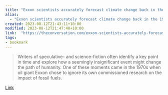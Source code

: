 ```yaml
---
title: "Exxon scientists accurately forecast climate change back in the 1970s – what if we had listened to them and acted then?"
alias:
  - "Exxon scientists accurately forecast climate change back in the 1970s – what if we had listened to them and acted then?"
created: 2023-08-12T21:43:11+10:00
modified: 2023-08-12T21:47:48+10:00
link:  "https://theconversation.com/exxon-scientists-accurately-forecast-climate-change-back-in-the-1970s-what-if-we-had-listened-to-them-and-acted-then-197944"
tags:
- bookmark
---
```


> Writers of speculative- and science-fiction often identify a key point in time and explore how a seemingly insignificant event might change the path of humanity. One of these moments came in the 1970s when oil giant Exxon chose to ignore its own commissioned research on the impact of fossil fuels.

[Link](https://theconversation.com/exxon-scientists-accurately-forecast-climate-change-back-in-the-1970s-what-if-we-had-listened-to-them-and-acted-then-197944)